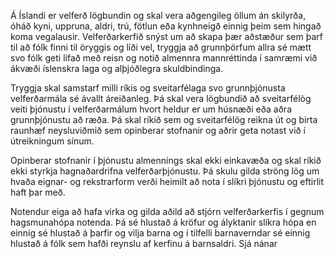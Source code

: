 Á Íslandi er velferð lögbundin og skal vera aðgengileg öllum án skilyrða, óháð kyni, uppruna, aldri, trú, fötlun eða kynhneigð einnig þeim sem hingað koma vegalausir. Velferðarkerfið snýst um að skapa þær aðstæður sem þarf til að fólk finni til öryggis og líði vel, tryggja að grunnþörfum allra sé mætt svo fólk geti lifað með reisn og notið almennra mannréttinda í samræmi við ákvæði íslenskra laga og alþjóðlegra skuldbindinga.

Tryggja skal samstarf milli ríkis og sveitarfélaga svo grunnþjónusta velferðarmála sé ávallt áreiðanleg. Þá skal vera lögbundið að sveitarfélög veiti þjónustu í velferðarmálum hvort heldur er um húsnæði eða aðra grunnþjónustu að ræða. Þá skal ríkið sem og sveitarfélög reikna út og birta raunhæf neysluviðmið sem opinberar stofnanir og aðrir geta notast við í útreikningum sínum.

Opinberar stofnanir í þjónustu almennings skal ekki einkavæða og skal ríkið ekki styrkja hagnaðardrifna velferðarþjónustu. Þá skulu gilda ströng lög um hvaða eignar- og rekstrarform verði heimilt að nota í slíkri þjónustu og eftirlit haft þar með.

Notendur eiga að hafa virka og gilda aðild að stjórn velferðarkerfis í gegnum hagsmunahópa notenda. Þá sé hlustað á kröfur og ályktanir slíkra hópa en einnig sé hlustað á þarfir og vilja barna og í tilfelli barnaverndar sé einnig hlustað á fólk sem hafði reynslu af kerfinu á barnsaldri. Sjá nánar